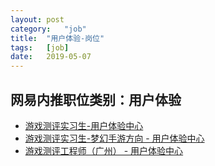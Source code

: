 ```yaml
---
layout:	post
category:	"job"
title:	"用户体验-岗位"
tags:	[job]
date:	2019-05-07
---
```

## 网易内推职位类别：用户体验
- [游戏测评实习生-用户体验中心](http://mobile.bole.netease.com/bole/boleDetail?id=14089&employeeId=346f03c3cda5f04c&key=all)
- [游戏测评实习生-梦幻手游方向 - 用户体验中心](http://mobile.bole.netease.com/bole/boleDetail?id=16099&employeeId=346f03c3cda5f04c&key=all)
- [游戏测评工程师（广州） - 用户体验中心](http://mobile.bole.netease.com/bole/boleDetail?id=15657&employeeId=346f03c3cda5f04c&key=all)
